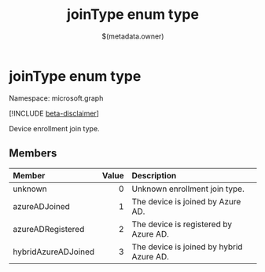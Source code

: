 ﻿---
title: "joinType enum type"
description: "Device enrollment join type."
localization_priority: Normal
author: "$(metadata.owner)"
ms.prod: ""
doc_type: enumPageType
---

# joinType enum type

Namespace: microsoft.graph

[!INCLUDE [beta-disclaimer](../../includes/beta-disclaimer.md)]

Device enrollment join type.

## Members

| Member              | Value | Description                              |
| :------------------ | ----: | :--------------------------------------- |
| unknown             | 0     | Unknown enrollment join type.            |
| azureADJoined       | 1     | The device is joined by Azure AD.        |
| azureADRegistered   | 2     | The device is registered by Azure AD.    |
| hybridAzureADJoined | 3     | The device is joined by hybrid Azure AD. |